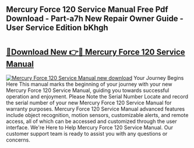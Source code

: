 ## Mercury Force 120 Service Manual Free Pdf Download - Part-a7h New Repair Owner Guide - User Service Edition bKhgh

# <h2><a href="http://bc28097.oget.top/?id=Mercury+Force+120+Service+Manual">🔗Download New 👉🔴 Mercury Force 120 Service Manual</a></h2>

[![Mercury Force 120 Service Manual new download](https://i.imgur.com/5g1atiW.png)](http://bc28097.oget.top/?id=Mercury+Force+120+Service+Manual)
Your Journey Begins Here This manual marks the beginning of your journey with your new Mercury Force 120 Service Manual, guiding you towards successful operation and enjoyment. Please Note the Serial Number Locate and record the serial number of your new Mercury Force 120 Service Manual for warranty purposes. Mercury Force 120 Service Manual advanced features include object recognition, motion sensors, customizable alerts, and remote access, all of which can be accessed and customized through the user interface. We're Here to Help Mercury Force 120 Service Manual. Our customer support team is ready to assist you with any questions or concerns.
